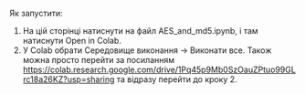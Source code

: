 Як запустити:
1. На цій сторінці натиснути на файл AES_and_md5.ipynb, і там натиснути Open in Colab.
2. У Colab обрати Середовище виконання -> Виконати все.
Також можна просто перейти за посиланням
https://colab.research.google.com/drive/1Pq45p9Mb0SzOauZPtuo99GLrc18a26KZ?usp=sharing
та відразу перейти до кроку 2.
